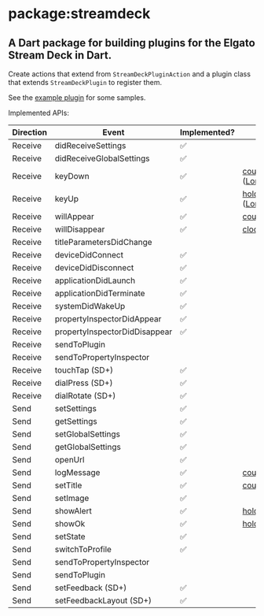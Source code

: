 # package:streamdeck

## A Dart package for building plugins for the Elgato Stream Deck in Dart.

Create actions that extend from `StreamDeckPluginAction` and a plugin class that extends `StreamDeckPlugin` to register them.

See the [example plugin] for some samples.

Implemented APIs:

| Direction | Event | Implemented? | Examples |
| --------- | ----- | ------------ | -------- |
| Receive | didReceiveSettings | ✅ |
| Receive | didReceiveGlobalSettings | ✅ |
| Receive | keyDown | ✅ | [counter], [hold] ([LongPressDetection]) |
| Receive | keyUp | ✅ | [hold] ([LongPressDetection]) |
| Receive | willAppear | ✅ | [counter], [clock] |
| Receive | willDisappear | ✅ | [clock] |
| Receive | titleParametersDidChange | |
| Receive | deviceDidConnect | ✅ |
| Receive | deviceDidDisconnect | ✅ |
| Receive | applicationDidLaunch | ✅ |
| Receive | applicationDidTerminate | ✅ |
| Receive | systemDidWakeUp | ✅ |
| Receive | propertyInspectorDidAppear | ✅ |
| Receive | propertyInspectorDidDisappear | ✅ |
| Receive | sendToPlugin | |
| Receive | sendToPropertyInspector | |
| Receive | touchTap (SD+) | ✅ |
| Receive | dialPress (SD+) | ✅ |
| Receive | dialRotate (SD+) | ✅ |
| Send | setSettings | ✅ |
| Send | getSettings | ✅ |
| Send | setGlobalSettings | ✅ |
| Send | getGlobalSettings | ✅ |
| Send | openUrl | ✅ |
| Send | logMessage | ✅ | [counter]
| Send | setTitle | ✅ | [counter], [clock]
| Send | setImage | ✅ |
| Send | showAlert | ✅ | [hold]
| Send | showOk | ✅ | [hold]
| Send | setState | ✅ |
| Send | switchToProfile | ✅ |
| Send | sendToPropertyInspector | |
| Send | sendToPlugin | |
| Send | setFeedback (SD+) | ✅ |
| Send | setFeedbackLayout (SD+) | ✅ |

[example plugin]: https://github.com/DanTup/streamdeck.dart/blob/main/example/
[counter]: https://github.com/DanTup/streamdeck.dart/blob/main/example/lib/counter.dart
[clock]: https://github.com/DanTup/streamdeck.dart/blob/main/example/lib/clock.dart
[hold]: https://github.com/DanTup/streamdeck.dart/blob/main/example/lib/hold.dart
[LongPressDetection]: https://github.com/DanTup/streamdeck.dart/blob/main/lib/src/mixins.dart
